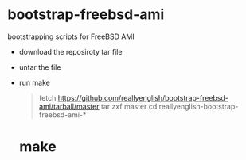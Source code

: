 bootstrap-freebsd-ami
=====================

bootstrapping scripts for FreeBSD AMI

* download the reposiroty tar file
* untar the file
* run make

    > fetch https://github.com/reallyenglish/bootstrap-freebsd-ami/tarball/master
    > tar zxf master
    > cd reallyenglish-bootstrap-freebsd-ami-*
    # make
